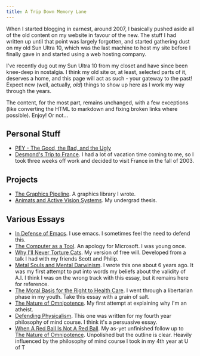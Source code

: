 ```yaml
---
title: A Trip Down Memory Lane
---
```


When I started blogging in earnest, around 2007, I basically pushed aside
all of the old content on my website in favour of the new.  The stuff I had
written up until that point was largely forgotten, and started gathering
dust on my old Sun Ultra 10, which was the last machine to host my site
before I finally gave in and started using a web hosting company.

I've recently dug out my Sun Ultra 10 from my closet and have since been
knee-deep in nostalgia.  I think my old site or, at least, selected parts of
it, deserves a home, and this page will act as such - your gateway to the
past!  Expect new (well, actually, *old*) things to show up here as I work
my way through the years.

The content, for the most part, remains unchanged, with a few exceptions
(like converting the HTML to markdown and fixing broken links where
possible).  Enjoy! Or not...

## Personal Stuff

* [PEY - The Good, the Bad, and the Ugly](/oldsite/pey.html)
* [Desmond's Trip to France](/oldsite/france.html). I had a lot of vacation time
  coming to me, so I took three weeks off work and decided to visit France
  in the fall of 2003.

## Projects

* [The Graphics Pipeline](/oldsite/gp.html).  A graphics library I wrote.
* [Animats and Active Vision Systems](/oldsite/thesis.html).  My undergrad thesis.


## Various Essays

* [In Defense of Emacs](/oldsite/emacsdefense.html).  I use emacs.  I sometimes feel the need to defend this.
* [The Computer as a Tool](/oldsite/msdefense.html).  An apology for Microsoft.  I was young once.
* [Why I'll Never Torture Cats](/oldsite/freewill.html). My version of free
  will. Developed from a talk I had with my friends Scott and Philip.
* [Metal Souls and Mental Darwinism](/oldsite/ai.html). I wrote this one about 6
  years ago. It was my first attempt to put into words my beliefs about the
  validity of A.I. I think I was on the wrong track with this essay, but it
  remains here for reference.
* [The Moral Basis for the Right to Health Care](/oldsite/bioessay.html).  I went
  through a libertarian phase in my youth.  Take this essay with a grain of
  salt.
* [The Nature of Omnipotence](/oldsite/god.html). My first attempt at explaining why
  I'm an atheist.
* [Defending Physicalism](/oldsite/essaymind.html). This one was written for my
  fourth year philosophy of mind course. I think it's a persuasive essay.
* [When A Red Ball Is Not A Red Ball](/oldsite/logic.html). My as-yet unfinished
  follow up to <a href="/oldsite/god.html">The Nature of
  Omnipotence</a>. Unpolished but the outline is clear. Heavily influenced
  by the philosophy of mind course I took in my 4th year at U of T

